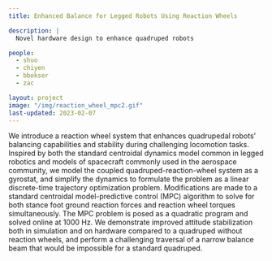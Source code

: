 ```yaml
---
title: Enhanced Balance for Legged Robots Using Reaction Wheels

description: |
  Novel hardware design to enhance quadruped robots

people:
  - shuo
  - chiyen
  - bbokser
  - zac

layout: project
image: "/img/reaction_wheel_mpc2.gif"
last-updated: 2023-02-07
---
```


We introduce a reaction wheel system that enhances quadrupedal robots' balancing capabilities and stability during challenging locomotion tasks. Inspired by both the standard centroidal dynamics model common in legged robotics and models of spacecraft commonly used in the aerospace community, we model the coupled quadruped-reaction-wheel system as a gyrostat, and simplify the dynamics to formulate the problem as a linear discrete-time trajectory optimization problem. Modifications are made to a standard centroidal model-predictive control (MPC) algorithm to solve for both stance foot ground reaction forces and reaction wheel torques simultaneously. The MPC problem is posed as a quadratic program and solved online at 1000 Hz. We demonstrate improved attitude stabilization both in simulation and on hardware compared to a quadruped without reaction wheels, and perform a challenging traversal of a narrow balance beam that would be impossible for a standard quadruped.